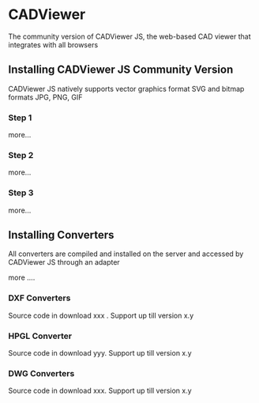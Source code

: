 # CADViewer
The community version of CADViewer JS, the web-based CAD viewer that integrates with all browsers

## Installing CADViewer JS Community Version

CADViewer JS natively supports vector graphics format SVG and bitmap formats JPG, PNG, GIF

### Step 1

more...

### Step 2

more...

### Step 3

more...



## Installing Converters

All converters are compiled and installed on the server and accessed by CADViewer JS through an adapter

more ....

### DXF Converters

Source code in download xxx   . Support up till version x.y

### HPGL Converter

Source code in download yyy. Support up till version x.y

### DWG Converters


Source code in download xxx. Support up till version x.y
